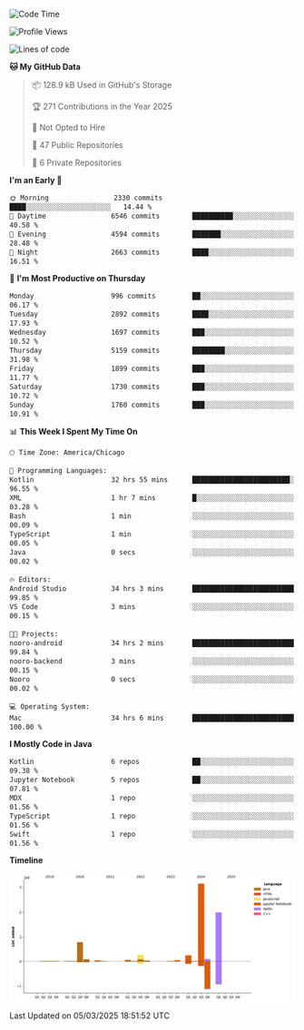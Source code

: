 <!--START_SECTION:waka-->
![Code Time](http://img.shields.io/badge/Code%20Time-1%2C082%20hrs%2056%20mins-blue)

![Profile Views](http://img.shields.io/badge/Profile%20Views-0-blue)

![Lines of code](https://img.shields.io/badge/From%20Hello%20World%20I%27ve%20Written-6.8%20million%20lines%20of%20code-blue)

**🐱 My GitHub Data** 

> 📦 128.9 kB Used in GitHub's Storage 
 > 
> 🏆 271 Contributions in the Year 2025
 > 
> 🚫 Not Opted to Hire
 > 
> 📜 47 Public Repositories 
 > 
> 🔑 6 Private Repositories 
 > 
**I'm an Early 🐤** 

```text
🌞 Morning                2330 commits        ████░░░░░░░░░░░░░░░░░░░░░   14.44 % 
🌆 Daytime                6546 commits        ██████████░░░░░░░░░░░░░░░   40.58 % 
🌃 Evening                4594 commits        ███████░░░░░░░░░░░░░░░░░░   28.48 % 
🌙 Night                  2663 commits        ████░░░░░░░░░░░░░░░░░░░░░   16.51 % 
```
📅 **I'm Most Productive on Thursday** 

```text
Monday                   996 commits         ██░░░░░░░░░░░░░░░░░░░░░░░   06.17 % 
Tuesday                  2892 commits        ████░░░░░░░░░░░░░░░░░░░░░   17.93 % 
Wednesday                1697 commits        ███░░░░░░░░░░░░░░░░░░░░░░   10.52 % 
Thursday                 5159 commits        ████████░░░░░░░░░░░░░░░░░   31.98 % 
Friday                   1899 commits        ███░░░░░░░░░░░░░░░░░░░░░░   11.77 % 
Saturday                 1730 commits        ███░░░░░░░░░░░░░░░░░░░░░░   10.72 % 
Sunday                   1760 commits        ███░░░░░░░░░░░░░░░░░░░░░░   10.91 % 
```


📊 **This Week I Spent My Time On** 

```text
🕑︎ Time Zone: America/Chicago

💬 Programming Languages: 
Kotlin                   32 hrs 55 mins      ████████████████████████░   96.55 % 
XML                      1 hr 7 mins         █░░░░░░░░░░░░░░░░░░░░░░░░   03.28 % 
Bash                     1 min               ░░░░░░░░░░░░░░░░░░░░░░░░░   00.09 % 
TypeScript               1 min               ░░░░░░░░░░░░░░░░░░░░░░░░░   00.05 % 
Java                     0 secs              ░░░░░░░░░░░░░░░░░░░░░░░░░   00.02 % 

🔥 Editors: 
Android Studio           34 hrs 3 mins       █████████████████████████   99.85 % 
VS Code                  3 mins              ░░░░░░░░░░░░░░░░░░░░░░░░░   00.15 % 

🐱‍💻 Projects: 
nooro-android            34 hrs 2 mins       █████████████████████████   99.84 % 
nooro-backend            3 mins              ░░░░░░░░░░░░░░░░░░░░░░░░░   00.15 % 
Nooro                    0 secs              ░░░░░░░░░░░░░░░░░░░░░░░░░   00.02 % 

💻 Operating System: 
Mac                      34 hrs 6 mins       █████████████████████████   100.00 % 
```

**I Mostly Code in Java** 

```text
Kotlin                   6 repos             ██░░░░░░░░░░░░░░░░░░░░░░░   09.38 % 
Jupyter Notebook         5 repos             ██░░░░░░░░░░░░░░░░░░░░░░░   07.81 % 
MDX                      1 repo              ░░░░░░░░░░░░░░░░░░░░░░░░░   01.56 % 
TypeScript               1 repo              ░░░░░░░░░░░░░░░░░░░░░░░░░   01.56 % 
Swift                    1 repo              ░░░░░░░░░░░░░░░░░░░░░░░░░   01.56 % 
```



**Timeline**

![Lines of Code chart](https://raw.githubusercontent.com/phanijsp/phanijsp/main/assets/bar_graph.png)


 Last Updated on 05/03/2025 18:51:52 UTC
<!--END_SECTION:waka-->
